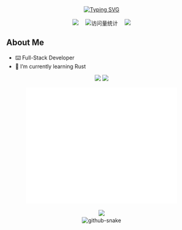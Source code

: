 <!--
**username/<username>** is a ✨ _special_ ✨ repository because its `README.md` (this file) appears on your GitHub profile.

Here are some ideas to get you started:

- 🔭 I’m currently working on ...
- 🌱 I’m currently learning ...
- 👯 I’m looking to collaborate on ...
- 🤔 I’m looking for help with ...
- 💬 Ask me about ...
- 📫 How to reach me: ...
- 😄 Pronouns: ...
- ⚡ Fun fact: ...
-->
  <!-- dynamic typing effect 动态打字效果 -->
<div align="center">
    <a href="https://git.io/typing-svg">
      <img src="https://readme-typing-svg.herokuapp.com?font=Fira+Code&pause=1000&width=435&lines=Hello!+I'm+Eliauk365.&center=true&size=27" alt="Typing SVG" />
    </a>
</div>

<!-- for beauty 留个空行好看点 -->
<div>&nbsp;</div>

<!-- profile logo 个人资料徽标 -->
<div align="center">
<!--         <a href="https://twitter.com/sun0225SUN/"><img src="https://img.shields.io/badge/Twitter-推特-blue" /></a>&emsp; -->
<!--         <a href="https://www.youtube.com/@sun0225SUN"><img src="https://img.shields.io/badge/YouTube-油管-c32136" /></a>&emsp; -->
    <a href="https://zijin.me/"><img src="https://img.shields.io/badge/Website-博客-8c36db" /></a>&emsp;
<!--         <a href="https://mp.sunguoqi.com"><img src="https://img.shields.io/badge/WeChat-微信-07c160" /></a>&emsp; -->
<!--         <a href="https://space.bilibili.com/448488855/"><img src="https://img.shields.io/badge/Bilibili-B站-ff69b4" /></a>&emsp; -->
    <!-- visitor -->
    <img src="https://komarev.com/ghpvc/?username=Eliauk365&label=Views&color=orange&style=flat" alt="访问量统计" />&emsp;
    <!-- wakatime -->    
    <a href="https://wakatime.com/@Eliauk365"><img src="https://wakatime.com/badge/user/018edc34-b688-4352-8482-ff7f4b1e36af.svg" /></a>
</div>

## About Me

- ⌨️ Full-Stack Developer
- 🌱 I’m currently learning Rust

<div align="center">
  <span>  </span>
    <!-- GitHub 数据统计 -->
    <img height="137px" src="https://github-readme-stats-git-masterrstaa-rickstaa.vercel.app/api?username=Eliauk365&hide_title=true&hide_border=true&show_icons=true&include_all_commits=true&line_height=21text_color=000&icon_color=000&bg_color=0,ea6161,ffc64d,fffc4d,52fa5a&theme=graywhite" />
    <span>  </span>
    <img height="137px" src="https://github-readme-stats-git-masterrstaa-rickstaa.vercel.app/api/top-langs/?username=Eliauk365&hide_title=true&hide_border=true&layout=compact&langs_count=6&text_color=000&icon_color=fff&bg_color=0,52fa5a,4dfcff,c64dff&theme=graywhite" />
  <span>  </span>
</div>

<div align="center">
    <p ><img src="/github-metrics.svg" alt="Metrics" width="400"></p>
</div>

<div align="center">
    <img src="https://github-readme-activity-graph.vercel.app/graph?username=Eliauk365&theme=dracula"/>
</div>

<div align="center">
    <!-- Snake Code Contribution Map 贪吃蛇代码贡献图 -->
    <picture>
        <source media="(prefers-color-scheme: dark)" srcset="https://cdn.jsdelivr.net/gh/Eliauk365/Eliauk365/profile-snake-contrib/github-contribution-grid-snake-dark.svg" />
        <source media="(prefers-color-scheme: light)" srcset="https://cdn.jsdelivr.net/gh/Eliauk365/Eliauk365/profile-snake-contrib/github-contribution-grid-snake.svg" />
        <img alt="github-snake" src="https://cdn.jsdelivr.net/gh/sun0225SUN/sun0225SUN/profile-snake-contrib/github-contribution-grid-snake-dark.svg" />
    </picture>
</div>
